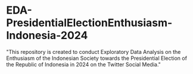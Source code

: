 # EDA-PresidentialElectionEnthusiasm-Indonesia-2024
 "This repository is created to conduct Exploratory Data Analysis on the Enthusiasm of the Indonesian Society towards the Presidential Election of the Republic of Indonesia in 2024 on the Twitter Social Media."
